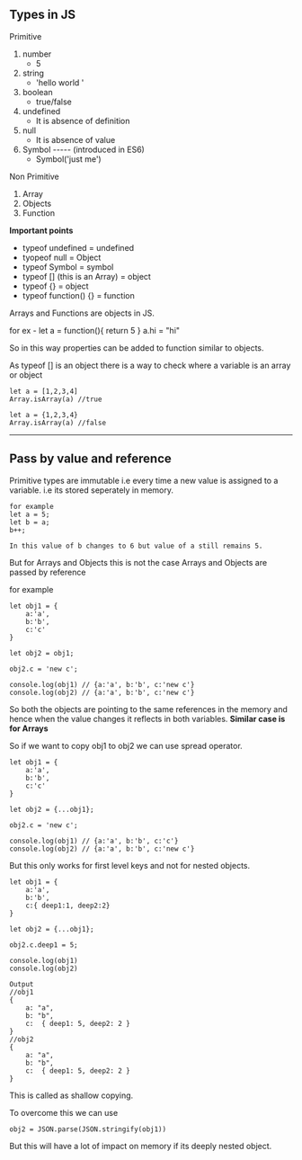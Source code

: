 ## Types in JS

Primitive
1. number
    - 5
2. string
    - 'hello world '
3. boolean
    - true/false
4. undefined
    - It is absence of definition
5. null
    - It is absence of value
6. Symbol ----- (introduced in ES6)
    - Symbol('just me')

Non Primitive
1. Array
2. Objects
3. Function


**Important points**

- typeof undefined = undefined
- tyopeof null = Object
- typeof Symbol = symbol
- typeof [] (this is an Array) = object
- typeof {} = object
- typeof function() {} = function

Arrays and Functions are objects in JS.

for ex -
let a = function(){
    return 5
}
a.hi = "hi"

So in this way properties can be added to function similar to objects.

As typeof [] is an object there is a way to check where a variable is an array or object

```
let a = [1,2,3,4]
Array.isArray(a) //true

let a = {1,2,3,4}
Array.isArray(a) //false
```
----

## Pass by value and reference
Primitive types are immutable i.e every time a new value is assigned to a variable. i.e its stored seperately in memory.
```
for example
let a = 5;
let b = a;
b++;

In this value of b changes to 6 but value of a still remains 5.
```

But for Arrays and Objects this is not the case
Arrays and Objects are passed by reference

for example
```
let obj1 = {
    a:'a',
    b:'b',
    c:'c'
}

let obj2 = obj1;

obj2.c = 'new c';

console.log(obj1) // {a:'a', b:'b', c:'new c'}
console.log(obj2) // {a:'a', b:'b', c:'new c'}
```

So both the objects are pointing to the same references in the memory and hence when the value changes it reflects in both variables.
**Similar case is for Arrays**

So if we want to copy obj1 to obj2 we can use spread operator.

```
let obj1 = {
    a:'a',
    b:'b',
    c:'c'
}

let obj2 = {...obj1};

obj2.c = 'new c';

console.log(obj1) // {a:'a', b:'b', c:'c'}
console.log(obj2) // {a:'a', b:'b', c:'new c'}
```

But this only works for first level keys and not for nested objects.

```
let obj1 = {
    a:'a',
    b:'b',
    c:{ deep1:1, deep2:2}
}

let obj2 = {...obj1};

obj2.c.deep1 = 5;

console.log(obj1)
console.log(obj2) 

Output
//obj1
{
    a: "a"​,
    b: "b",
    c:  { deep1: 5, deep2: 2 }
}
//obj2
{
    a: "a"​,
    b: "b",
    c:  { deep1: 5, deep2: 2 }
}
```

This is called as shallow copying.

To overcome this we can use 
```
obj2 = JSON.parse(JSON.stringify(obj1))
```
But this will have a lot of impact on memory if its deeply nested object.